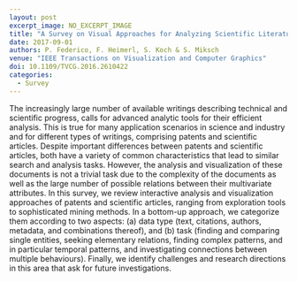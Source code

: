 ```yaml
---
layout: post
excerpt_image: NO_EXCERPT_IMAGE
title: "A Survey on Visual Approaches for Analyzing Scientific Literature and Patents"
date: 2017-09-01
authors: P. Federico, F. Heimerl, S. Koch & S. Miksch
venue: "IEEE Transactions on Visualization and Computer Graphics"
doi: 10.1109/TVCG.2016.2610422
categories:
  - Survey
---
```

The increasingly large number of available writings describing technical and scientific progress, calls for advanced analytic tools for their efficient analysis. This is true for many application scenarios in science and industry and for different types of writings, comprising patents and scientific articles. Despite important differences between patents and scientific articles, both have a variety of common characteristics that lead to similar search and analysis tasks. However, the analysis and visualization of these documents is not a trivial task due to the complexity of the documents as well as the large number of possible relations between their multivariate attributes. In this survey, we review interactive analysis and visualization approaches of patents and scientific articles, ranging from exploration tools to sophisticated mining methods. In a bottom-up approach, we categorize them according to two aspects: (a) data type (text, citations, authors, metadata, and combinations thereof), and (b) task (finding and comparing single entities, seeking elementary relations, finding complex patterns, and in particular temporal patterns, and investigating connections between multiple behaviours). Finally, we identify challenges and research directions in this area that ask for future investigations.
